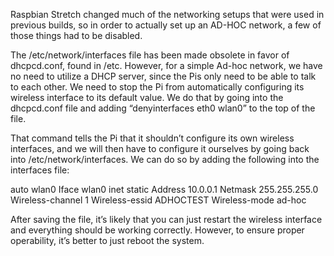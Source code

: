 Raspbian Stretch changed much of the networking setups that were used in previous builds, so in order to actually set up an AD-HOC network, a few of those things had to be disabled.

The /etc/network/interfaces file has been made obsolete in favor of dhcpcd.conf, found in /etc. However, for a simple Ad-hoc network, we have no need to utilize a DHCP server, since the Pis only need to be able to talk to each other. We need to stop the Pi from automatically configuring its wireless interface to its default value. We do that by going into the dhcpcd.conf file and adding “denyinterfaces eth0 wlan0” to the top of the file.

That command tells the Pi that it shouldn’t configure its own wireless interfaces, and we will then have to configure it ourselves by going back into /etc/network/interfaces. We can do so by adding the following into the interfaces file: 

auto wlan0
Iface wlan0 inet static
  Address 10.0.0.1
  Netmask 255.255.255.0
  Wireless-channel 1
  Wireless-essid ADHOCTEST
  Wireless-mode ad-hoc

After saving the file, it’s likely that you can just restart the wireless interface and everything should be working correctly. However, to ensure proper operability, it’s better to just reboot the system.
